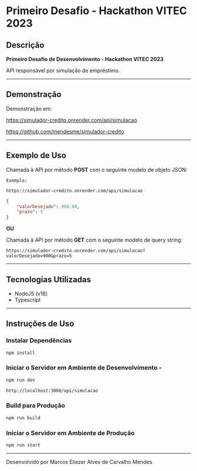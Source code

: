 <h1>Primeiro Desafio - Hackathon VITEC 2023</h1>

## Descrição

**Primeiro Desafio de Desenvolvimento - Hackathon VITEC 2023** 

API responsável por simulação de empréstimo.

---

## Demonstração

Demonstração em:

https://simulador-credito.onrender.com/api/simulacao

https://github.com/mendesme/simulador-credito

---

## Exemplo de Uso

Chamada à API por método **POST** com o seguinte modelo de objeto JSON:

```
Exemplo:

https://simulador-credito.onrender.com/api/simulacao
```
```json
{
    "valorDesejado": 900.00,
    "prazo": 5
}
```
**OU**

Chamada à API por método **GET** com o seguinte modelo de query string:

```
https://simulador-credito.onrender.com/api/simulacao?valorDesejado=900&prazo=5
```

---

## Tecnologias Utilizadas

- NodeJS (v18)
- Typescript

---
## Instruções de Uso

### Instalar Dependências
```bash
npm install
```

### Iniciar o Servidor em Ambiente de Desenvolvimento -
```bash
npm run dev

http://localhost:3000/api/simulacao
```

### Build para Produção
```bash
npm run build
```

### Iniciar o Servidor em Ambiente de Produção
```bash
npm run start
```

---

Desenvolvido por Marcos Eliezer Alves de Carvalho Mendes
